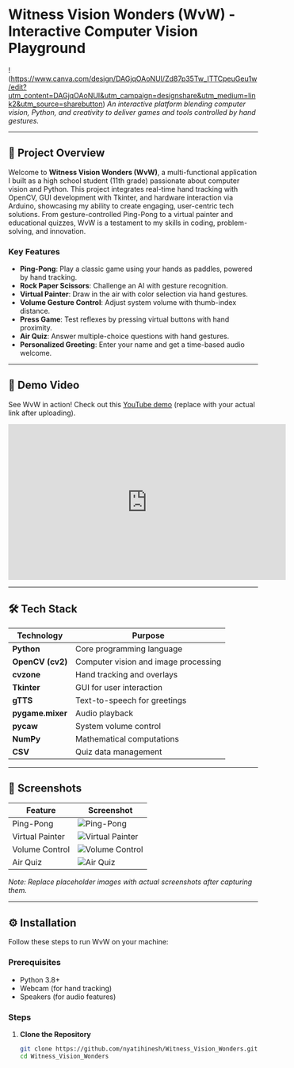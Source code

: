 # Witness Vision Wonders (WvW) - Interactive Computer Vision Playground

!(https://www.canva.com/design/DAGjqOAoNUI/Zd87p35Tw_ITTCpeuGeu1w/edit?utm_content=DAGjqOAoNUI&utm_campaign=designshare&utm_medium=link2&utm_source=sharebutton)
*An interactive platform blending computer vision, Python, and creativity to deliver games and tools controlled by hand gestures.*

---

## 🚀 Project Overview

Welcome to **Witness Vision Wonders (WvW)**, a multi-functional application I built as a high school student (11th grade) passionate about computer vision and Python. This project integrates real-time hand tracking with OpenCV, GUI development with Tkinter, and hardware interaction via Arduino, showcasing my ability to create engaging, user-centric tech solutions. From gesture-controlled Ping-Pong to a virtual painter and educational quizzes, WvW is a testament to my skills in coding, problem-solving, and innovation.

### Key Features
- **Ping-Pong**: Play a classic game using your hands as paddles, powered by hand tracking.
- **Rock Paper Scissors**: Challenge an AI with gesture recognition.
- **Virtual Painter**: Draw in the air with color selection via hand gestures.
- **Volume Gesture Control**: Adjust system volume with thumb-index distance.
- **Press Game**: Test reflexes by pressing virtual buttons with hand proximity.
- **Air Quiz**: Answer multiple-choice questions with hand gestures.
- **Personalized Greeting**: Enter your name and get a time-based audio welcome.

---

## 🎥 Demo Video

See WvW in action! Check out this [YouTube demo](https://www.youtube.com/watch?v=your-video-link) (replace with your actual link after uploading).

<div align="center">
  <iframe width="560" height="315" src="https://www.youtube.com/embed/your-video-id" frameborder="0" allowfullscreen></iframe>
</div>

---

## 🛠️ Tech Stack

| Technology         | Purpose                          |
|--------------------|----------------------------------|
| **Python**         | Core programming language        |
| **OpenCV (cv2)**   | Computer vision and image processing |
| **cvzone**         | Hand tracking and overlays       |
| **Tkinter**        | GUI for user interaction         |
| **gTTS**           | Text-to-speech for greetings     |
| **pygame.mixer**   | Audio playback                   |
| **pycaw**          | System volume control            |
| **NumPy**          | Mathematical computations        |
| **CSV**            | Quiz data management             |

---

## 📸 Screenshots

| Feature            | Screenshot                       |
|--------------------|----------------------------------|
| Ping-Pong          | ![Ping-Pong](https://via.placeholder.com/300x200.png?text=Ping+Pong+Game) |
| Virtual Painter    | ![Virtual Painter](https://via.placeholder.com/300x200.png?text=Virtual+Painter) |
| Volume Control     | ![Volume Control](https://via.placeholder.com/300x200.png?text=Volume+Gesture) |
| Air Quiz           | ![Air Quiz](https://via.placeholder.com/300x200.png?text=Air+Quiz) |

*Note: Replace placeholder images with actual screenshots after capturing them.*

---

## ⚙️ Installation

Follow these steps to run WvW on your machine:

### Prerequisites
- Python 3.8+
- Webcam (for hand tracking)
- Speakers (for audio features)

### Steps
1. **Clone the Repository**
   ```bash
   git clone https://github.com/nyatihinesh/Witness_Vision_Wonders.git
   cd Witness_Vision_Wonders

